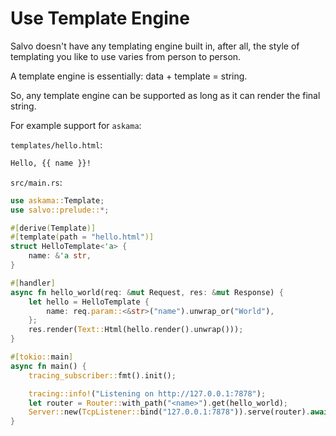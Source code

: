 # Use Template Engine

Salvo doesn't have any templating engine built in, after all, the style of templating you like to use varies from person to person.

A template engine is essentially: data + template = string.

So, any template engine can be supported as long as it can render the final string.

For example support for `askama`:

`templates/hello.html`:

```html
Hello, {{ name }}!
```

`src/main.rs`:

```rust
use askama::Template;
use salvo::prelude::*;

#[derive(Template)]
#[template(path = "hello.html")]
struct HelloTemplate<'a> {
    name: &'a str,
}

#[handler]
async fn hello_world(req: &mut Request, res: &mut Response) {
    let hello = HelloTemplate {
        name: req.param::<&str>("name").unwrap_or("World"),
    };
    res.render(Text::Html(hello.render().unwrap()));
}

#[tokio::main]
async fn main() {
    tracing_subscriber::fmt().init();

    tracing::info!("Listening on http://127.0.0.1:7878");
    let router = Router::with_path("<name>").get(hello_world);
    Server::new(TcpListener::bind("127.0.0.1:7878")).serve(router).await;
}
```